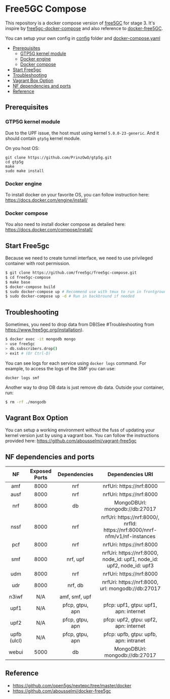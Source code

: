 # Free5GC Compose

This repository is a docker compose version of [free5GC](https://github.com/free5gc/free5gc) for stage 3. It's inspire by [free5gc-docker-compose](https://github.com/calee0219/free5gc-docker-compose) and also reference to [docker-free5GC](https://github.com/abousselmi/docker-free5gc).

You can setup your own config in [config](./config) folder and [docker-compose.yaml](docker-compose.yaml)

<!-- START doctoc generated TOC please keep comment here to allow auto update -->
<!-- DON'T EDIT THIS SECTION, INSTEAD RE-RUN doctoc TO UPDATE -->


- [Prerequisites](#prerequisites)
  - [GTP5G kernel module](#gtp5g-kernel-module)
  - [Docker engine](#docker-engine)
  - [Docker compose](#docker-compose)
- [Start Free5gc](#start-free5gc)
- [Troubleshooting](#troubleshooting)
- [Vagrant Box Option](#vagrant-box-option)
- [NF dependencies and ports](#nf-dependencies-and-ports)
- [Reference](#reference)

<!-- END doctoc generated TOC please keep comment here to allow auto update -->

## Prerequisites

### GTP5G kernel module

Due to the UPF issue, the host must using kernel `5.0.0-23-generic`. And it should contain `gtp5g` kernel module.

On you host OS:
```
git clone https://github.com/PrinzOwO/gtp5g.git
cd gtp5g
make
sudo make install
```

### Docker engine

To install docker on your favorite OS, you can follow instruction here: https://docs.docker.com/engine/install/

### Docker compose

You also need to install docker compose as detailed here: https://docs.docker.com/compose/install/

## Start Free5gc

Because we need to create tunnel interface, we need to use privileged container with root permission.

```bash
$ git clone https://github.com/free5gc/free5gc-compose.git
$ cd free5gc-compose
$ make base
$ docker-compose build
$ sudo docker-compose up # Recommend use with tmux to run in frontground
$ sudo docker-compose up -d # Run in backbround if needed
```

## Troubleshooting

Sometimes, you need to drop data from DB(See #Troubleshooting from https://www.free5gc.org/installation).

```bash
$ docker exec -it mongodb mongo
> use free5gc
> db.subscribers.drop()
> exit # (Or Ctrl-D)
```

You can see logs for each service using `docker logs` command. For example, to access the logs of the *SMF* you can use:

```console
docker logs smf
```

Another way to drop DB data is just remove db data. Outside your container, run:
```bash
$ rm -rf ./mongodb
```

## Vagrant Box Option

You can setup a working environment without the fuss of updating your kernel version just by using a vagrant box. You can follow the instructions provided here: https://github.com/abousselmi/vagrant-free5gc


## NF dependencies and ports

| NF | Exposed Ports | Dependencies | Dependencies URI |
|:-:|:-:|:-:|:-:|
| amf | 8000 | nrf | nrfUri: https://nrf:8000 |
| ausf | 8000 | nrf | nrfUri: https://nrf:8000 |
| nrf | 8000 | db | MongoDBUrl: mongodb://db:27017 |
| nssf | 8000 | nrf | nrfUri: https://nrf:8000/,<br/>nrfId: https://nrf:8000/nnrf-nfm/v1/nf-instances |
| pcf | 8000 | nrf | nrfUri: https://nrf:8000 |
| smf | 8000 | nrf, upf | nrfUri: https://nrf:8000,<br/>node_id: upf1, node_id: upf2, node_id: upf3 |
| udm | 8000 | nrf | nrfUri: https://nrf:8000 |
| udr | 8000 | nrf, db | nrfUri: https://nrf:8000,<br/>url: mongodb://db:27017 |
| n3iwf | N/A | amf, smf, upf |  |
| upf1 | N/A | pfcp, gtpu, apn | pfcp: upf1, gtpu: upf1, apn: internet |
| upf2 | N/A | pfcp, gtpu, apn | pfcp: upf2, gtpu: upf2, apn: internet |
| upfb (ulcl) | N/A | pfcp, gtpu, apn | pfcp: upfb, gtpu: upfb, apn: intranet |
| webui | 5000 | db | MongoDBUrl: mongodb://db:27017  |

## Reference
- https://github.com/open5gs/nextepc/tree/master/docker
- https://github.com/abousselmi/docker-free5gc

